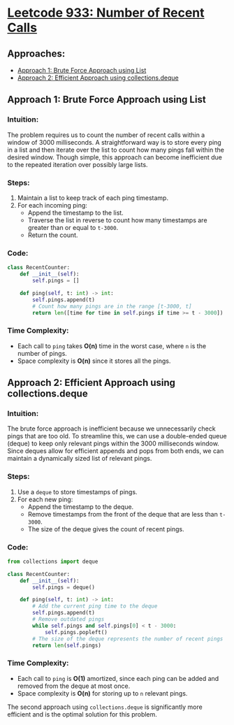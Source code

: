 # [Leetcode 933: Number of Recent Calls](https://leetcode.com/problems/number-of-recent-calls/)

## Approaches:
- [Approach 1: Brute Force Approach using List](#approach-1-brute-force-approach-using-list)
- [Approach 2: Efficient Approach using collections.deque](#approach-2-efficient-approach-using-collections-deque)

## Approach 1: Brute Force Approach using List

### Intuition:
The problem requires us to count the number of recent calls within a window of 3000 milliseconds. A straightforward way is to store every ping in a list and then iterate over the list to count how many pings fall within the desired window. Though simple, this approach can become inefficient due to the repeated iteration over possibly large lists.

### Steps:
1. Maintain a list to keep track of each ping timestamp.
2. For each incoming ping:
    - Append the timestamp to the list.
    - Traverse the list in reverse to count how many timestamps are greater than or equal to `t-3000`.
    - Return the count.

### Code:
```python
class RecentCounter:
    def __init__(self):
        self.pings = []

    def ping(self, t: int) -> int:
        self.pings.append(t)
        # Count how many pings are in the range [t-3000, t]
        return len([time for time in self.pings if time >= t - 3000])
```

### Time Complexity:
- Each call to `ping` takes **O(n)** time in the worst case, where `n` is the number of pings.
- Space complexity is **O(n)** since it stores all the pings.

## Approach 2: Efficient Approach using collections.deque

### Intuition:
The brute force approach is inefficient because we unnecessarily check pings that are too old. To streamline this, we can use a double-ended queue (deque) to keep only relevant pings within the 3000 milliseconds window. Since deques allow for efficient appends and pops from both ends, we can maintain a dynamically sized list of relevant pings.

### Steps:
1. Use a `deque` to store timestamps of pings.
2. For each new ping:
   - Append the timestamp to the deque.
   - Remove timestamps from the front of the deque that are less than `t-3000`.
   - The size of the deque gives the count of recent pings.
   
### Code:
```python
from collections import deque

class RecentCounter:
    def __init__(self):
        self.pings = deque()

    def ping(self, t: int) -> int:
        # Add the current ping time to the deque
        self.pings.append(t)
        # Remove outdated pings
        while self.pings and self.pings[0] < t - 3000:
            self.pings.popleft()
        # The size of the deque represents the number of recent pings
        return len(self.pings)
```

### Time Complexity:
- Each call to `ping` is **O(1)** amortized, since each ping can be added and removed from the deque at most once.
- Space complexity is **O(n)** for storing up to `n` relevant pings.

The second approach using `collections.deque` is significantly more efficient and is the optimal solution for this problem.

